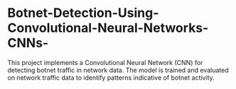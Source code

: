 # Botnet-Detection-Using-Convolutional-Neural-Networks-CNNs-
This project implements a Convolutional Neural Network (CNN) for detecting botnet traffic in network data. The model is trained and evaluated on network traffic data to identify patterns indicative of botnet activity.
